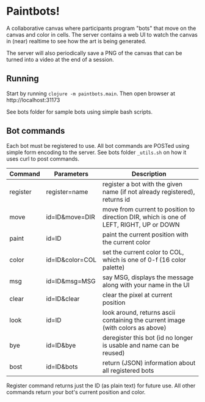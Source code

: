 # Paintbots!

A collaborative canvas where participants program "bots" that move on the canvas and color in cells.
The server contains a web UI to watch the canvas in (near) realtime to see how the art is being generated.

The server will also periodically save a PNG of the canvas that can be turned into a video at the end of
a session.

## Running

Start by running `clojure -m paintbots.main`. Then open browser at http://localhost:31173

See bots folder for sample bots using simple bash scripts.

## Bot commands

Each bot must be registered to use. All bot commands are POSTed using simple form encoding to
the server. See bots folder `_utils.sh` on how it uses curl to post commands.

| Command  | Parameters      | Description                                                                             |
|----------|-----------------|-----------------------------------------------------------------------------------------|
| register | register=name   | register a bot with the given name (if not already registered), returns id              |
| move     | id=ID&move=DIR  | move from current to position to direction DIR, which is one of LEFT, RIGHT, UP or DOWN |
| paint    | id=ID           | paint the current position with the current color                                       |
| color    | id=ID&color=COL | set the current color to COL, which is one of 0-f (16 color palette)                    |
| msg      | id=ID&msg=MSG   | say MSG, displays the message along with your name in the UI                            |
| clear    | id=ID&clear     | clear the pixel at current position                                                     |
| look     | id=ID           | look around, returns ascii containing the current image (with colors as above)          |
| bye      | id=ID&bye       | deregister this bot (id no longer is usable and name can be reused)                     |
| bost     | id=ID&bots      | return (JSON) information about all registered bots                                     |

Register command returns just the ID (as plain text) for future use. All other commands return your
bot's current position and color.
